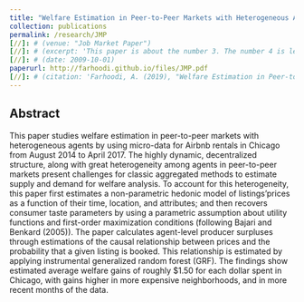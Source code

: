 ```yaml
---
title: "Welfare Estimation in Peer-to-Peer Markets with Heterogeneous Agents: the Case of Airbnb"
collection: publications
permalink: /research/JMP
[//]: # (venue: "Job Market Paper")
[//]: # (excerpt: 'This paper is about the number 3. The number 4 is left for future work.')
[//]: # (date: 2009-10-01)
paperurl: http://farhoodi.github.io/files/JMP.pdf
[//]: # (citation: 'Farhoodi, A. (2019), "Welfare Estimation in Peer-to-Peer Markets with Heterogeneous Agents," <i>Working Paper</i>')
---
```


## Abstract
This paper studies welfare estimation in peer-to-peer markets with heterogeneous agents by using micro-data for Airbnb rentals in Chicago from August 2014 to April 2017. The highly dynamic, decentralized structure, along with great heterogeneity among agents in peer-to-peer markets present challenges for classic aggregated methods to estimate supply and demand for welfare analysis. To account for this heterogeneity, this paper first estimates a non-parametric hedonic model of listings’prices as a function of their time, location, and attributes; and then recovers consumer taste parameters by using a parametric assumption about utility functions and first-order maximization conditions (following Bajari and Benkard (2005)). The paper calculates agent-level producer surpluses through estimations of the causal relationship between prices and the probability that a given listing is booked. This relationship is estimated by applying instrumental generalized random forest (GRF). The findings
show estimated average welfare gains of roughly $1.50 for each dollar spent in Chicago, with gains
higher in more expensive neighborhoods, and in more recent months of the data.

